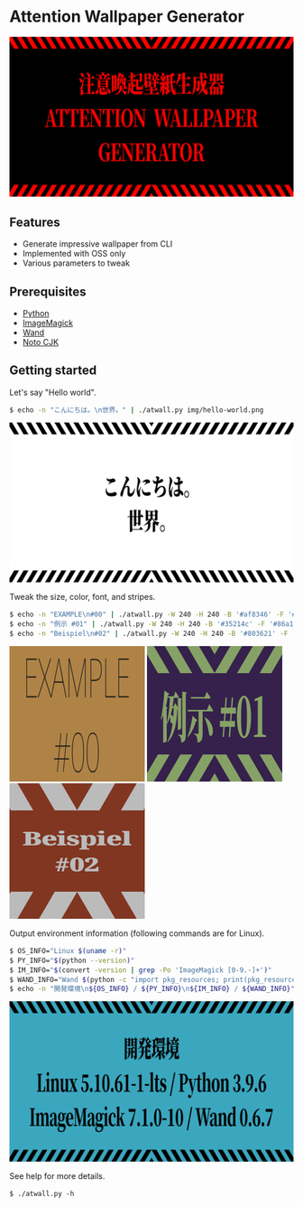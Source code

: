 
# Attention Wallpaper Generator

![](img/atwall.png)

## Features

- Generate impressive wallpaper from CLI
- Implemented with OSS only
- Various parameters to tweak

## Prerequisites

- [Python](https://www.python.org/)
- [ImageMagick](https://imagemagick.org/)
- [Wand](https://github.com/emcconville/wand)
- [Noto CJK](https://github.com/googlefonts/noto-cjk)

## Getting started

Let's say "Hello world".

```bash
$ echo -n "こんにちは。\n世界。" | ./atwall.py img/hello-world.png
```

![](img/hello-world.png)

Tweak the size, color, font, and stripes.

```bash
$ echo -n "EXAMPLE\n#00" | ./atwall.py -W 240 -H 240 -B '#af8346' -F '#29241d' --text-font 'Noto-Sans-Thin' --text-size 96 --text-scale-x 0.5 --stripe-height 0 img/example-00.png
$ echo -n "例示 #01" | ./atwall.py -W 240 -H 240 -B '#35214c' -F '#86a165' --text-size 96 --text-scale-x 0.5 img/example-01.png
$ echo -n "Beispiel\n#02" | ./atwall.py -W 240 -H 240 -B '#803621' -F '#bbbbbb' --text-font 'Noto-Serif-Black' --text-size 96 --text-scale-x 0.5 --text-scale-y 0.35 --stripe-band-width 0.4 img/example-02.png
```

![EXAMPLE-01](img/example-00.png)
![EXAMPLE-01](img/example-01.png)
![EXAMPLE-02](img/example-02.png)

Output environment information (following commands are for Linux).

```bash
$ OS_INFO="Linux $(uname -r)"
$ PY_INFO="$(python --version)"
$ IM_INFO="$(convert -version | grep -Po 'ImageMagick [0-9.-]+')"
$ WAND_INFO="Wand $(python -c "import pkg_resources; print(pkg_resources.get_distribution('Wand').version)")"
$ echo -n "開発環境\n${OS_INFO} / ${PY_INFO}\n${IM_INFO} / ${WAND_INFO}" | ./atwall.py -B '#3ba7bf' -F black --text-scale-x 0.6 img/development-envrionment.png
```

![Development Environment](img/development-envrionment.png)

See help for more details.

```
$ ./atwall.py -h
```